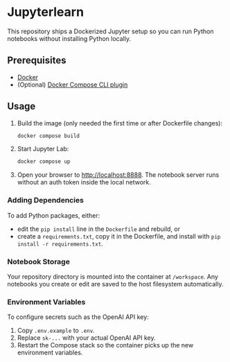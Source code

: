 # Jupyterlearn

This repository ships a Dockerized Jupyter setup so you can run Python notebooks without installing Python locally.

## Prerequisites
- [Docker](https://docs.docker.com/get-docker/)
- (Optional) [Docker Compose CLI plugin](https://docs.docker.com/compose/)

## Usage
1. Build the image (only needed the first time or after Dockerfile changes):
   ```bash
   docker compose build
   ```
2. Start Jupyter Lab:
   ```bash
   docker compose up
   ```
3. Open your browser to [http://localhost:8888](http://localhost:8888). The notebook server runs without an auth token inside the local network.

### Adding Dependencies
To add Python packages, either:
- edit the `pip install` line in the `Dockerfile` and rebuild, or
- create a `requirements.txt`, copy it in the Dockerfile, and install with `pip install -r requirements.txt`.

### Notebook Storage
Your repository directory is mounted into the container at `/workspace`. Any notebooks you create or edit are saved to the host filesystem automatically.

### Environment Variables
To configure secrets such as the OpenAI API key:
1. Copy `.env.example` to `.env`.
2. Replace `sk-...` with your actual OpenAI API key.
3. Restart the Compose stack so the container picks up the new environment variables.
